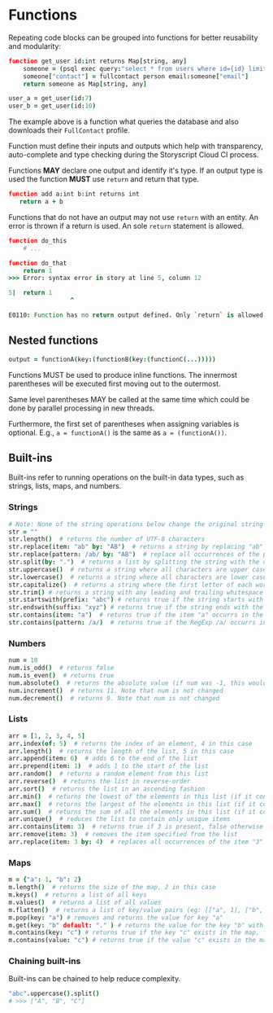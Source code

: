 # Functions

Repeating code blocks can be grouped into functions for better reusability and modularity:

```coffeescript
function get_user id:int returns Map[string, any]
    someone = (psql exec query:"select * from users where id={id} limit 1;")[0]
    someone["contact"] = fullcontact person email:someone["email"]
    return someone as Map[string, any]

user_a = get_user(id:7)
user_b = get_user(id:10)
```

The example above is a function what queries the database and also downloads their `FullContact` profile.

Function must define their inputs and outputs which help with transparency, auto-complete and type checking during the Storyscript Cloud CI process.

Functions **MAY** declare one output and identify it's type. If an output type is used the function **MUST** use `return` and return that type.

```coffeescript
function add a:int b:int returns int
   return a + b
```

Functions that do not have an output may not use `return` with an entity.
An error is thrown if a return is used. An sole `return` statement is allowed.

```coffeescript
function do_this
    # ...

function do_that
    return 1
>>> Error: syntax error in story at line 5, column 12

5|  return 1
                 ^

E0110: Function has no return output defined. Only `return` is allowed.
```

## Nested functions

```coffeescript
output = functionA(key:(functionB(key:(functionC(...)))))
```

Functions MUST be used to produce inline functions. The innermost parentheses will be executed first moving out to the outermost.

Same level parentheses MAY be called at the same time which could be done by parallel processing in new threads.

Furthermore, the first set of parentheses when assigning variables is optional. E.g., `a = functionA()` is the same as `a = (functionA())`.

## Built-ins

Built-ins refer to running operations on the built-in data types, such as strings, lists, maps, and numbers.

### Strings

```coffeescript
# Note: None of the string operations below change the original string in any form
str = ""
str.length()  # returns the number of UTF-8 characters
str.replace(item: "ab" by: "AB")  # returns a string by replacing "ab" with "AB"
str.replace(pattern: /ab/ by: "AB")  # replace all occurrences of the pattern RegExp /ab/ with "ab"
str.split(by: ".")  # returns a list by splitting the string with the delimiter
str.uppercase()  # returns a string where all characters are upper cased
str.lowercase()  # returns a string where all characters are lower cased
str.capitalize()  # returns a string where the first letter of each word is capitalized (eg: "jane smith" becomes "Jane Smith")
str.trim() # returns a string with any leading and trailing whitespace (including tabs) removed
str.startswith(prefix: "abc") # returns true if the string starts with the prefix "abc"
str.endswith(suffix: "xyz") # returns true if the string ends with the suffix "xyz"
str.contains(item: "a")  # returns true if the item "a" occurrs in the string, false otherwise
str.contains(pattern: /a/)  # returns true if the RegExp /a/ occurrs in the string, false otherwise
```

### Numbers

```coffeescript
num = 10
num.is_odd()  # returns false
num.is_even()  # returns true
num.absolute()  # returns the absolute value (if num was -1, this would return 1)
num.increment()  # returns 11. Note that num is not changed
num.decrement()  # returns 9. Note that num is not changed
```

### Lists

```coffeescript
arr = [1, 2, 3, 4, 5]
arr.index(of: 5)  # returns the index of an element, 4 in this case
arr.length()  # returns the length of the list, 5 in this case
arr.append(item: 6)  # adds 6 to the end of the list
arr.prepend(item: 1)  # adds 1 to the start of the list
arr.random()  # returns a random element from this list
arr.reverse()  # returns the list in reverse-order
arr.sort()  # returns the list in an ascending fashion
arr.min()  # returns the lowest of the elements in this list (if it contains numbers)
arr.max()  # returns the largest of the elements in this list (if it contains numbers)
arr.sum()  # returns the sum of all the elements in this list (if it contains numbers)
arr.unique()  # reduces the list to contain only unique items
arr.contains(item: 3)  # returns true if 3 is present, false otherwise
arr.remove(item: 3)  # removes the item specified from the list
arr.replace(item: 3 by: 4)  # replaces all occurrences of the item "3" with "4"
```

### Maps

```coffeescript
m = {"a": 1, "b": 2}
m.length()  # returns the size of the map, 2 in this case
m.keys()  # returns a list of all keys
m.values()  # returns a list of all values
m.flatten()  # returns a list of key/value pairs (eg: [["a", 1], ["b", 2]])
m.pop(key: "a") # removes and returns the value for key "a"
m.get(key: "b" default: "." ) # returns the value for the key "b" with a "default" value if the "key" doesn't exist
m.contains(key: "c") # returns true if the key "c" exists in the map, false otherwise
m.contains(value: "c") # returns true if the value "c" exists in the map, false otherwise
```

### Chaining built-ins

Built-ins can be chained to help reduce complexity.

```coffeescript
"abc".uppercase().split()
# >>> ["A", "B", "C"]
```

